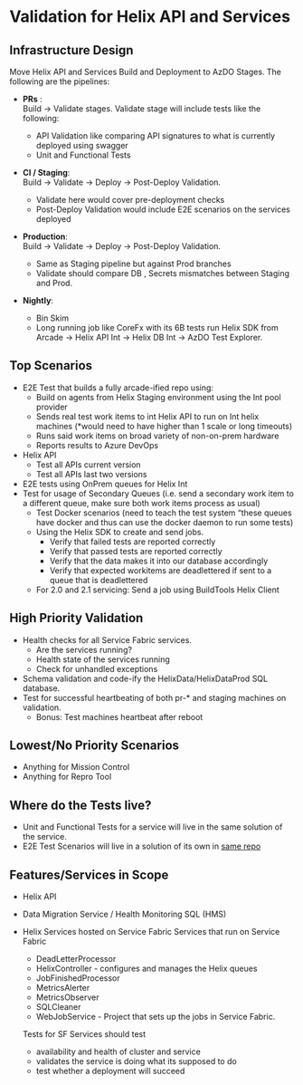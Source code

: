 # Validation for Helix API and Services

## Infrastructure Design
Move Helix API and Services Build and Deployment to AzDO Stages. The following are the pipelines:
- **PRs** : <br />
    Build -> Validate stages. Validate stage will include tests like the following:
    - API Validation like comparing API signatures to what is currently deployed using swagger
    - Unit and Functional Tests

- **CI / Staging**: <br />
    Build -> Validate -> Deploy -> Post-Deploy Validation. 
    - Validate here would cover pre-deployment checks
    - Post-Deploy Validation would include E2E scenarios on the services deployed

- **Production**:<br />
    Build -> Validate -> Deploy -> Post-Deploy Validation.
    - Same as Staging pipeline but against Prod branches
    - Validate should compare DB , Secrets mismatches between Staging and Prod.

- **Nightly**:
    - Bin Skim
    - Long running job like CoreFx with its 6B tests run Helix SDK from Arcade -> Helix API Int -> Helix DB Int -> AzDO Test Explorer.

## Top Scenarios

-  E2E Test that builds a fully arcade-ified repo using:
	- Build on agents from Helix Staging environment using the Int pool provider
    - Sends real test work items to int Helix API to run on Int helix machines (*would need to have higher than 1 scale or long timeouts) 
	- Runs said work items on broad variety of non-on-prem hardware
	- Reports results to Azure DevOps
- Helix API
	- Test all APIs current version
	- Test all APIs last two versions
- E2E tests using OnPrem queues for Helix Int
- Test for usage of Secondary Queues (i.e. send a secondary work item to a different queue, make sure both work items process as usual)
    - Test Docker scenarios (need to teach the test system “these queues have docker and thus can use the docker daemon to run some tests)
	- Using the Helix SDK to create and send jobs. 
	    - Verify that failed tests are reported correctly
		- Verify that passed tests are reported correctly
		- Verify that the data makes it into our database accordingly
		- Verify that expected workitems are deadlettered if sent to a queue that is deadlettered
	- For 2.0 and 2.1 servicing: Send a job using BuildTools Helix Client

## High Priority Validation
- Health checks for all Service Fabric services. 
	- Are the services running? 
	- Health state of the services running
	- Check for unhandled exceptions
- Schema validation and code-ify the HelixData/HelixDataProd SQL database. 
- Test for successful heartbeating of both pr-* and staging machines on validation.
	- Bonus: Test machines heartbeat after reboot

## Lowest/No Priority Scenarios
- Anything for Mission Control
- Anything for Repro Tool

## Where do the Tests live?
- Unit and Functional Tests for a service will live in the same solution of the service.
- E2E Test Scenarios will live in a solution of its own in [same repo](https://dev.azure.com/mseng/Tools/_git/CoreFX%20Engineering%20Infrastructure)

## Features/Services in Scope
- Helix API
- Data Migration Service / Health Monitoring SQL (HMS)
- Helix Services hosted on Service Fabric
    Services that run on Service Fabric
    - DeadLetterProcessor
    - HelixController - configures and manages the Helix queues
    - JobFinishedProcessor
    - MetricsAlerter
    - MetricsObserver
    - SQLCleaner
    - WebJobService - Project that sets up the jobs in Service Fabric. 

    Tests for SF Services should test 
    - availability and health of cluster and service
    - validates the service is doing what its supposed to do
    - test whether a deployment will succeed



